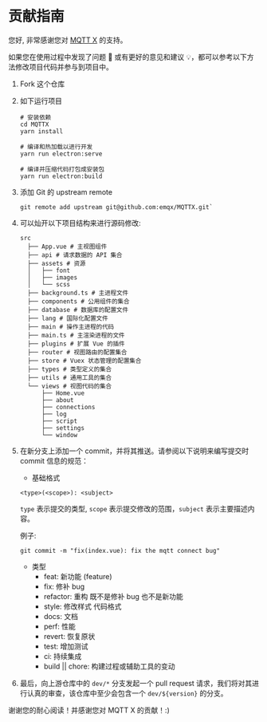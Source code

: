 # 贡献指南

您好, 非常感谢您对 [MQTT X](https://mqttx.app/cn/) 的支持。

如果您在使用过程中发现了问题 🐛 或有更好的意见和建议 💡，都可以参考以下方法修改项目代码并参与到项目中。

1. Fork 这个仓库

2. 如下运行项目

    ``` shell
    # 安装依赖
    cd MQTTX
    yarn install

    # 编译和热加载以进行开发
    yarn run electron:serve

    # 编译并压缩代码打包成安装包
    yarn run electron:build
    ```

3. 添加 Git 的 upstream remote

    ```shell
    git remote add upstream git@github.com:emqx/MQTTX.git`
    ```

4. 可以灿开以下项目结构来进行源码修改:

    ```shell
    src
      ├── App.vue # 主视图组件
      ├── api # 请求数据的 API 集合
      ├── assets # 资源
      │   ├── font
      │   ├── images
      │   └── scss
      ├── background.ts # 主进程文件
      ├── components # 公用组件的集合
      ├── database # 数据库的配置文件
      ├── lang # 国际化配置文件
      ├── main # 操作主进程的代码
      ├── main.ts # 主渲染进程的文件
      ├── plugins # 扩展 Vue 的插件
      ├── router # 视图路由的配置集合
      ├── store # Vuex 状态管理的配置集合
      ├── types # 类型定义的集合
      ├── utils # 通用工具的集合
      └── views # 视图代码的集合
          ├── Home.vue
          ├── about
          ├── connections
          ├── log
          ├── script
          ├── settings
          └── window
    ```

5. 在新分支上添加一个 commit，并将其推送。请参阅以下说明来编写提交时 commit 信息的规范：

    - 基础格式

    `<type>(<scope>): <subject>`

    `type` 表示提交的类型, `scope` 表示提交修改的范围，`subject` 表示主要描述内容。

    例子:

    ```shell
    git commit -m "fix(index.vue): fix the mqtt connect bug"
    ```

    - 类型
      - feat: 新功能 (feature)
      - fix: 修补 bug
      - refactor: 重构 既不是修补 bug 也不是新功能
      - style: 修改样式 代码格式
      - docs: 文档
      - perf: 性能
      - revert: 恢复原状
      - test: 增加测试
      - ci: 持续集成
      - build || chore: 构建过程或辅助工具的变动

6. 最后，向上游仓库中的 `dev/*` 分支发起一个 pull request 请求，我们将对其进行认真的审查，该仓库中至少会包含一个 `dev/${version}` 的分支。

谢谢您的耐心阅读！并感谢您对 MQTT X 的贡献！:)
